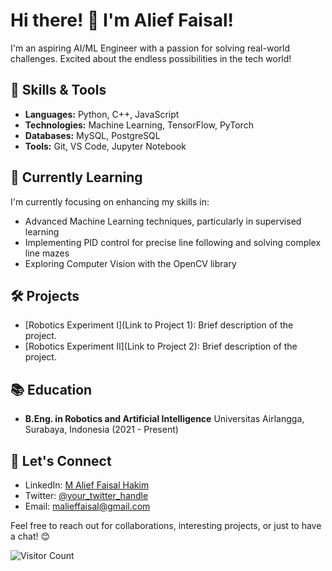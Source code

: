 # Hi there! 👋 I'm Alief Faisal!

I'm an aspiring AI/ML Engineer with a passion for solving real-world challenges. Excited about the endless possibilities in the tech world!

## 🔧 Skills & Tools

- **Languages:** Python, C++, JavaScript
- **Technologies:** Machine Learning, TensorFlow, PyTorch
- **Databases:** MySQL, PostgreSQL
- **Tools:** Git, VS Code, Jupyter Notebook

## 🌱 Currently Learning

I'm currently focusing on enhancing my skills in:

- Advanced Machine Learning techniques, particularly in supervised learning
- Implementing PID control for precise line following and solving complex line mazes
- Exploring Computer Vision with the OpenCV library

## 🛠️ Projects

- [Robotics Experiment I](Link to Project 1): Brief description of the project.
- [Robotics Experiment II](Link to Project 2): Brief description of the project.

## 📚 Education

- **B.Eng. in Robotics and Artificial Intelligence**
  Universitas Airlangga, Surabaya, Indonesia (2021 - Present)

## 🤝 Let's Connect

- LinkedIn: [M Alief Faisal Hakim](https://www.linkedin.com/in/alieffsl/)
- Twitter: [@your_twitter_handle](https://twitter.com/your_twitter_handle)
- Email: malieffaisal@gmail.com

Feel free to reach out for collaborations, interesting projects, or just to have a chat! 😊

![Visitor Count](https://profile-counter.glitch.me/{yourusername}/count.svg)
